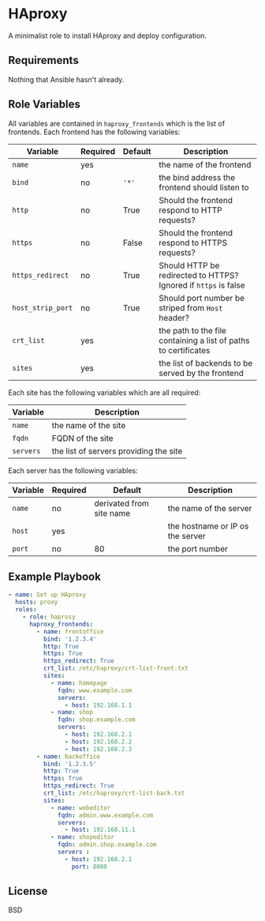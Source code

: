 HAproxy
=======

A minimalist role to install HAproxy and deploy configuration.

Requirements
------------

Nothing that Ansible hasn't already.

Role Variables
--------------

All variables are contained in `haproxy_frontends` which is the list of frontends. Each frontend has the following variables:

| Variable          | Required | Default | Description                                                     |
|-------------------|----------|---------|-----------------------------------------------------------------|
| `name`            | yes      |         | the name of the frontend                                        |
| `bind`            | no       | `'*'`   | the bind address the frontend should listen to                  |
| `http`            | no       | True    | Should the frontend respond to HTTP requests?                   |
| `https`           | no       | False   | Should the frontend respond to HTTPS requests?                  |
| `https_redirect`  | no       | True    | Should HTTP be redirected to HTTPS? Ignored if `https` is false |
| `host_strip_port` | no       | True    | Should port number be striped from `Host` header?               |
| `crt_list`        | yes      |         | the path to the file containing a list of paths to certificates |
| `sites`           | yes      |         | the list of backends to be served by the frontend               |

Each site has the following variables which are all required:

| Variable  | Description                            |
|-----------|----------------------------------------|
| `name`    | the name of the site                   |
| `fqdn`    | FQDN of the site                       |
| `servers` | the list of servers providing the site |

Each server has the following variables:

| Variable | Required | Default                  | Description                      |
|----------|----------|--------------------------|----------------------------------|
| `name`   | no       | derivated from site name | the name of the server           |
| `host`   | yes      |                          | the hostname or IP os the server |
| `port`   | no       | 80                       | the port number                  |

Example Playbook
----------------

```yaml
- name: Set up HAproxy
  hosts: proxy
  roles:
    - role: haprosy
      haproxy_frontends:
        - name: frontoffice
          bind: '1.2.3.4'
          http: True
          https: True
          https_redirect: True
          crt_list: /etc/haproxy/crt-list-front.txt
          sites:
            - name: homepage
              fqdn: www.example.com
              servers:
                - host: 192.168.1.1
            - name: shop
              fqdn: shop.example.com
              servers:
                - host: 192.168.2.1
                - host: 192.168.2.2
                - host: 192.168.2.3
        - name: backoffice
          bind: '1.2.3.5'
          http: True
          https: True
          https_redirect: True
          crt_list: /etc/haproxy/crt-list-back.txt
          sites:
            - name: webeditor
              fqdn: admin.www.example.com
              servers:
                - host: 192.168.11.1
            - name: shopeditor
              fqdn: admin.shop.example.com
              servers :
                - host: 192.168.2.1
                  port: 8080
```

License
-------

BSD
